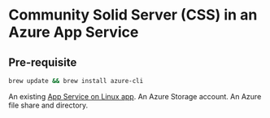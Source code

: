 # Community Solid Server (CSS) in an Azure App Service

## Pre-requisite

```bash
brew update && brew install azure-cli
```


An existing [App Service on Linux app](https://learn.microsoft.com/en-us/azure/app-service/).
An Azure Storage account.
An Azure file share and directory.

